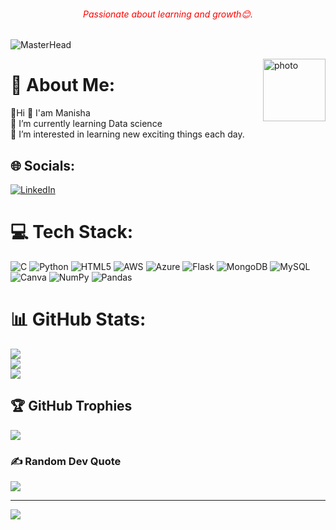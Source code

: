 <h6 style="color:red;" align="center">Passionate about learning and growth😊.</h6>

![MasterHead](https://media0.giphy.com/headers/GitHub/w8ZJLtJbmuph.gif)

<img align="right" alt="photo" width="100" src="https://cdn2.iconfinder.com/data/icons/professions-vivid-vol-2/256/Programmer_Female-1024.png">

# 💫 About Me:
🙂Hi 👋 I'am Manisha<br>🌱 I’m currently learning Data science<br>👀 I’m interested in learning new exciting things each day.


## 🌐 Socials:
[![LinkedIn](https://img.shields.io/badge/LinkedIn-%230077B5.svg?logo=linkedin&logoColor=white)](https://linkedin.com/in/manisha810m) 

# 💻 Tech Stack:
![C](https://img.shields.io/badge/c-%2300599C.svg?style=plastic&logo=c&logoColor=white) ![Python](https://img.shields.io/badge/python-3670A0?style=plastic&logo=python&logoColor=ffdd54) ![HTML5](https://img.shields.io/badge/html5-%23E34F26.svg?style=plastic&logo=html5&logoColor=white) ![AWS](https://img.shields.io/badge/AWS-%23FF9900.svg?style=plastic&logo=amazon-aws&logoColor=white) ![Azure](https://img.shields.io/badge/azure-%230072C6.svg?style=plastic&logo=azure-devops&logoColor=white) ![Flask](https://img.shields.io/badge/flask-%23000.svg?style=plastic&logo=flask&logoColor=white) ![MongoDB](https://img.shields.io/badge/MongoDB-%234ea94b.svg?style=plastic&logo=mongodb&logoColor=white) ![MySQL](https://img.shields.io/badge/mysql-%2300f.svg?style=plastic&logo=mysql&logoColor=white) ![Canva](https://img.shields.io/badge/Canva-%2300C4CC.svg?style=plastic&logo=Canva&logoColor=white) ![NumPy](https://img.shields.io/badge/numpy-%23013243.svg?style=plastic&logo=numpy&logoColor=white) ![Pandas](https://img.shields.io/badge/pandas-%23150458.svg?style=plastic&logo=pandas&logoColor=white)
# 📊 GitHub Stats:
![](https://github-readme-stats.vercel.app/api?username=manisha810&theme=synthwave&hide_border=false&include_all_commits=true&count_private=true)<br/>
![](https://github-readme-streak-stats.herokuapp.com/?user=manisha810&theme=synthwave&hide_border=false)<br/>
![](https://github-readme-stats.vercel.app/api/top-langs/?username=manisha810&theme=synthwave&hide_border=false&include_all_commits=true&count_private=true&layout=compact)

## 🏆 GitHub Trophies
![](https://github-profile-trophy.vercel.app/?username=manisha810&theme=radical&no-frame=false&no-bg=false&margin-w=4)

### ✍️ Random Dev Quote
![](https://quotes-github-readme.vercel.app/api?type=horizontal&theme=tokyonight)

---
[![](https://visitcount.itsvg.in/api?id=manisha810&icon=7&color=0)](https://visitcount.itsvg.in)

<!-- Proudly created with GPRM ( https://gprm.itsvg.in ) -->
